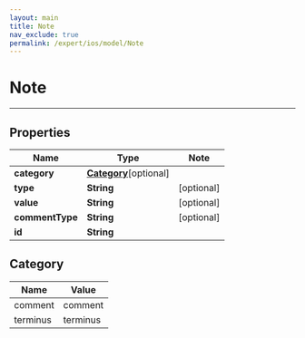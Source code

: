 ```yaml
---
layout: main
title: Note
nav_exclude: true
permalink: /expert/ios/model/Note
---
```


# Note

---

## Properties

Name | Type | Note
---- | ---- | ----
**category** | [**Category**](#Category)[optional] 
**type** | **String** | [optional] 
**value** | **String** | [optional] 
**commentType** | **String** | [optional] 
**id** | **String** | 

## Category
Name | Value
---- | -----
comment | comment
terminus | terminus

